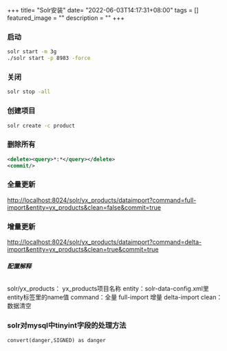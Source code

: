 +++
title= "Solr安装"
date= "2022-06-03T14:17:31+08:00"
tags = []
featured_image = ""
description = ""
+++

### 启动

``` bash
solr start -m 3g
./solr start -p 8983 -force
```

### 关闭

``` bash
solr stop -all
```

### 创建项目

``` bash
solr create -c product
```

### 删除所有

``` xml
<delete><query>*:*</query></delete>
<commit/>
```

### 全量更新

<http://localhost:8024/solr/yx_products/dataimport?command=full-import&entity=yx_products&clean=false&commit=true>

### 增量更新

<http://localhost:8024/solr/yx_products/dataimport?command=delta-import&entity=yx_products&clean=true&commit=true>

###### **配置解释**

solr/yx_products： yx_products项目名称
entity：solr-data-config.xml里entity标签里的name值
command：全量 full-import  增量 delta-import
clean：数据清空

### solr对mysql中tinyint字段的处理方法

``` mysql
convert(danger,SIGNED) as danger
```



